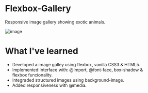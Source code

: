 # Flexbox-Gallery
Responsive image gallery showing exotic animals.

![image](https://user-images.githubusercontent.com/12193814/56090125-07b48880-5e74-11e9-85b1-7f38b7951bfb.png)

# What I've learned

* Developed a image galley using flexbox, vanilla CSS3 & HTML5.
* Implemented interface with: @import, @font-face, box-shadow & flexbox funcionality.
* Integraded structured images using background-image.
* Added responsiveness with @media.
